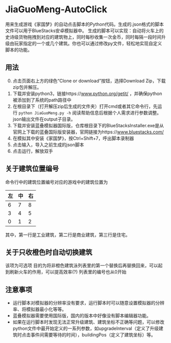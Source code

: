 # JiaGuoMeng-AutoClick
用来生成游戏《家国梦》的自动点击脚本的Python代码。生成的.json格式的脚本文件可以用于BlueStacks安卓模拟器中。
生成的脚本可以实现：自动将火车上的史诗级货物拖拽到对应的建筑物上，同时每秒收集一次金币，同时每隔一段时间升级由玩家指定的一个或几个建筑。你也可以通过修改py文件，轻松地实现自定义脚本的功能。
## 用法
0. 点击页面右上方的绿色“Clone or download”按钮，选择Download Zip，下载zip包并解压。
1. 下载并安装python3，链接https://www.python.org/getit/
，并确保python被添加到了系统的path路径中
2. 在根目录下（打开解压zip后生成的文件夹）打开cmd或者其它命令行，先运行
`python JiaGuoMeng.py -h`
阅读帮助信息后根据个人需求进行参数调整。json输出文件在output子目录。
3. 下载并安装蓝叠模拟器国际版，仓库根目录下的BlueStacksInstaller.exe是从官网上下载的蓝叠国际版安装器，官网链接为https://www.bluestacks.com/
4. 在模拟其中安装《家国梦》，按Ctrl+Shift+7，呼出脚本录制器
5. 点击输入，导入之前生成的json脚本
6. 点击运行，解放双手
## 关于建筑位置编号
命令行中的建筑位置编号对应的游戏中的建筑位置为

|左|中|右|
|---|---|---|
|6|7|8| 
|3|4|5| 
|0|1|2|

其中，第一行是工业建筑，第二行是商业建筑，第三行是住宅。
## 关于只收橙色时自动切换建筑
该项为可选项
目的为将非橙色建筑泳列表里的第一个替换后再替换回来，可以起到刷新火车的作用，可以提高效率(?)
列表里的编号也从0开始
## 注意事项
- 运行脚本对模拟器的分辨率没有要求，运行脚本时可以随意设置模拟器的分辨率、将模拟器最小化等等。
- 蓝叠模拟器需要使用国际版，国内的版本中好像没有脚本编辑器功能。
- 如果在运行脚本时发现无法正常升级建筑、建筑坐标不正确等问题，可以修改python文件中最开始定义的一系列参数，如upgradeInterval（定义了升级建筑时点击事件间需要等待的时间），buildingPos（定义了建筑坐标）等。
